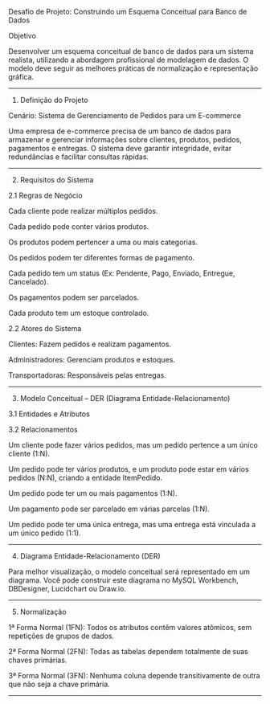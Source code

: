 Desafio de Projeto: Construindo um Esquema Conceitual para Banco de Dados

Objetivo

Desenvolver um esquema conceitual de banco de dados para um sistema realista, utilizando a abordagem profissional de modelagem de dados. O modelo deve seguir as melhores práticas de normalização e representação gráfica.


---

1. Definição do Projeto

Cenário: Sistema de Gerenciamento de Pedidos para um E-commerce

Uma empresa de e-commerce precisa de um banco de dados para armazenar e gerenciar informações sobre clientes, produtos, pedidos, pagamentos e entregas. O sistema deve garantir integridade, evitar redundâncias e facilitar consultas rápidas.


---

2. Requisitos do Sistema

2.1 Regras de Negócio

Cada cliente pode realizar múltiplos pedidos.

Cada pedido pode conter vários produtos.

Os produtos podem pertencer a uma ou mais categorias.

Os pedidos podem ter diferentes formas de pagamento.

Cada pedido tem um status (Ex: Pendente, Pago, Enviado, Entregue, Cancelado).

Os pagamentos podem ser parcelados.

Cada produto tem um estoque controlado.


2.2 Atores do Sistema

Clientes: Fazem pedidos e realizam pagamentos.

Administradores: Gerenciam produtos e estoques.

Transportadoras: Responsáveis pelas entregas.



---

3. Modelo Conceitual – DER (Diagrama Entidade-Relacionamento)

3.1 Entidades e Atributos

3.2 Relacionamentos

Um cliente pode fazer vários pedidos, mas um pedido pertence a um único cliente (1:N).

Um pedido pode ter vários produtos, e um produto pode estar em vários pedidos (N:N), criando a entidade ItemPedido.

Um pedido pode ter um ou mais pagamentos (1:N).

Um pagamento pode ser parcelado em várias parcelas (1:N).

Um pedido pode ter uma única entrega, mas uma entrega está vinculada a um único pedido (1:1).



---

4. Diagrama Entidade-Relacionamento (DER)

Para melhor visualização, o modelo conceitual será representado em um diagrama. Você pode construir este diagrama no MySQL Workbench, DBDesigner, Lucidchart ou Draw.io.


---

5. Normalização

1ª Forma Normal (1FN): Todos os atributos contêm valores atômicos, sem repetições de grupos de dados.

2ª Forma Normal (2FN): Todas as tabelas dependem totalmente de suas chaves primárias.

3ª Forma Normal (3FN): Nenhuma coluna depende transitivamente de outra que não seja a chave primária.



---

